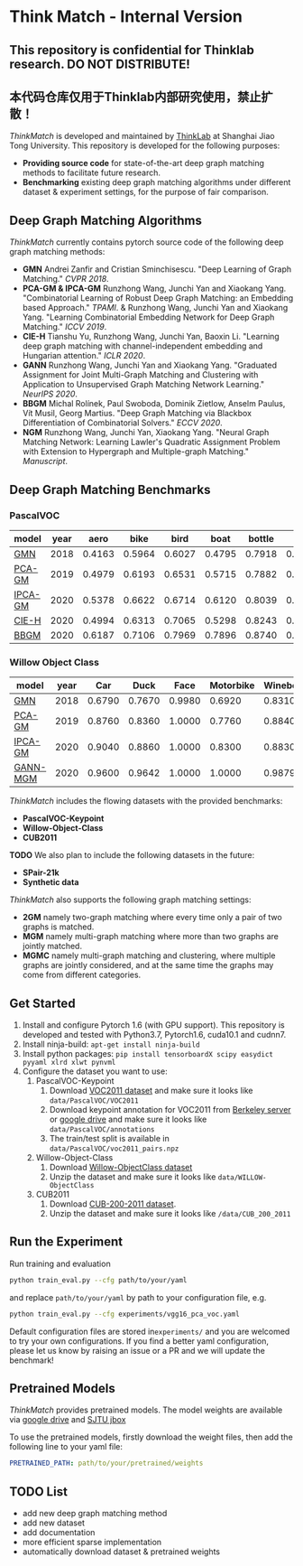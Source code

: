 # Think Match - Internal Version

## This repository is confidential for Thinklab research. DO NOT DISTRIBUTE!
## 本代码仓库仅用于Thinklab内部研究使用，禁止扩散！

_ThinkMatch_ is developed and maintained by [ThinkLab](http://thinklab.sjtu.edu.cn) at Shanghai Jiao Tong University. 
This repository is developed for the following purposes:
* **Providing source code** for state-of-the-art deep graph matching methods to facilitate future research.
* **Benchmarking** existing deep graph matching algorithms under different dataset & experiment settings, for the purpose of fair comparison.

## Deep Graph Matching Algorithms
_ThinkMatch_ currently contains pytorch source code of the following deep graph matching methods: 

* **GMN** Andrei Zanfir and Cristian Sminchisescu. "Deep Learning of 
Graph Matching." _CVPR 2018_.
* **PCA-GM & IPCA-GM** Runzhong Wang, Junchi Yan and Xiaokang Yang. "Combinatorial Learning of Robust Deep Graph Matching: an Embedding based Approach." _TPAMI_.
& Runzhong Wang, Junchi Yan and Xiaokang Yang. "Learning Combinatorial Embedding Network for Deep Graph Matching." _ICCV 2019_. 
* **CIE-H** Tianshu Yu, Runzhong Wang, Junchi Yan, Baoxin Li. "Learning deep graph matching with channel-independent embedding and Hungarian attention." _ICLR 2020_.
* **GANN** Runzhong Wang, Junchi Yan and Xiaokang Yang. "Graduated Assignment for Joint Multi-Graph Matching and Clustering with Application to Unsupervised Graph Matching Network Learning." _NeurIPS 2020_.
* **BBGM** Michal Rolínek, Paul Swoboda, Dominik Zietlow, Anselm Paulus, Vít Musil, Georg Martius. "Deep Graph Matching via Blackbox Differentiation of Combinatorial Solvers." _ECCV 2020_.
* **NGM** Runzhong Wang, Junchi Yan, Xiaokang Yang. "Neural Graph Matching Network: Learning Lawler's Quadratic Assignment Problem with Extension to Hypergraph and Multiple-graph Matching." _Manuscript_.

## Deep Graph Matching Benchmarks

### PascalVOC

| model                                                        | year | aero   | bike   | bird   | boat   | bottle | bus    | car    | cat    | chair  | cow    | table  | dog    | horse  | mbkie  | person | plant  | sheep  | sofa   | train  | tv     | mean   |
| ------------------------------------------------------------ | ---- | ------ | ------ | ------ | ------ | ------ | ------ | ------ | ------ | ------ | ------ | ------ | ------ | ------ | ------ | ------ | ------ | ------ | ------ | ------ | ------ | ------ |
| [GMN](http://openaccess.thecvf.com/content_cvpr_2018/html/Zanfir_Deep_Learning_of_CVPR_2018_paper.html) | 2018 | 0.4163 | 0.5964 | 0.6027 | 0.4795 | 0.7918 | 0.7020 | 0.6735 | 0.6488 | 0.3924 | 0.6128 | 0.6693 | 0.5976 | 0.6106 | 0.5975 | 0.3721 | 0.7818 | 0.6800 | 0.4993 | 0.8421 | 0.9141 | 0.6240 |
| [PCA-GM](https://ieeexplore.ieee.org/abstract/document/9128045/) | 2019 | 0.4979 | 0.6193 | 0.6531 | 0.5715 | 0.7882 | 0.7556 | 0.6466 | 0.6969 | 0.4164 | 0.6339 | 0.5073 | 0.6705 | 0.6671 | 0.6164 | 0.4447 | 0.8116 | 0.6782 | 0.5922 | 0.7845 | 0.9042 | 0.6478 |
| [IPCA-GM](https://ieeexplore.ieee.org/abstract/document/9128045/) | 2020 | 0.5378 | 0.6622 | 0.6714 | 0.6120 | 0.8039 | 0.7527 | 0.7255 | 0.7252 | 0.4455 | 0.6524 | 0.5430 | 0.6724 | 0.6790 | 0.6421 | 0.4793 | 0.8435 | 0.7079 | 0.6398 | 0.8380 | 0.9083 | 0.6770 |
| [CIE-H](https://openreview.net/forum?id=rJgBd2NYPH)          | 2020 | 0.4994 | 0.6313 | 0.7065 | 0.5298 | 0.8243 | 0.7536 | 0.6766 | 0.7230 | 0.4235 | 0.6688 | 0.6990 | 0.6952 | 0.7074 | 0.6196 | 0.4667 | 0.8504 | 0.7000 | 0.6175 | 0.8023 | 0.9178 | 0.6756 |
| [BBGM](https://www.ecva.net/papers/eccv_2020/papers_ECCV/papers/123730409.pdf) | 2020 | 0.6187 | 0.7106 | 0.7969 | 0.7896 | 0.8740 | 0.9401 | 0.8947 | 0.8022 | 0.5676 | 0.7914 | 0.6458 | 0.7892 | 0.7615 | 0.7512 | 0.6519 | 0.9818 | 0.7729 | 0.7701 | 0.9494 | 0.9393 | 0.7899 |


### Willow Object Class

| model                                                        | year | Car    | Duck   | Face   | Motorbike | Winebottle | mean   |
| ------------------------------------------------------------ | ---- | ------ | ------ | ------ | --------- | ---------- | ------ |
| [GMN](http://openaccess.thecvf.com/content_cvpr_2018/html/Zanfir_Deep_Learning_of_CVPR_2018_paper.html) | 2018 | 0.6790 | 0.7670 | 0.9980 | 0.6920    | 0.8310     | 0.7934 |
| [PCA-GM](https://ieeexplore.ieee.org/abstract/document/9128045/) | 2019 | 0.8760 | 0.8360 | 1.0000 | 0.7760    | 0.8840     | 0.8744 |
| [IPCA-GM](https://ieeexplore.ieee.org/abstract/document/9128045/) | 2020 | 0.9040 | 0.8860 | 1.0000 | 0.8300    | 0.8830     | 0.9006 |
| [GANN-MGM](https://papers.nips.cc/paper/2020/hash/e6384711491713d29bc63fc5eeb5ba4f-Abstract.html) | 2020 | 0.9600 | 0.9642 | 1.0000 | 1.0000    | 0.9879     | 0.9906 |


_ThinkMatch_ includes the flowing datasets with the provided benchmarks:
* **PascalVOC-Keypoint**
* **Willow-Object-Class**
* **CUB2011**

**TODO** We also plan to include the following datasets in the future:
* **SPair-21k**
* **Synthetic data**

_ThinkMatch_ also supports the following graph matching settings:
* **2GM** namely two-graph matching where every time only a pair of two graphs is matched.
* **MGM** namely multi-graph matching where more than two graphs are jointly matched.
* **MGMC** namely multi-graph matching and clustering, where multiple graphs are jointly considered, and at the same time the graphs may come from different categories.

## Get Started

1. Install and configure Pytorch 1.6 (with GPU support). This repository is developed and tested with Python3.7, Pytorch1.6, cuda10.1 and cudnn7. 
1. Install ninja-build: ``apt-get install ninja-build``
1. Install python packages: ``pip install tensorboardX scipy easydict pyyaml xlrd xlwt pynvml``
1. Configure the dataset you want to use:
    1. PascalVOC-Keypoint
        1. Download [VOC2011 dataset](http://host.robots.ox.ac.uk/pascal/VOC/voc2011/index.html) and make sure it looks like ``data/PascalVOC/VOC2011``
        1. Download keypoint annotation for VOC2011 from [Berkeley server](https://www2.eecs.berkeley.edu/Research/Projects/CS/vision/shape/poselets/voc2011_keypoints_Feb2012.tgz) or [google drive](https://drive.google.com/open?id=1D5o8rmnY1-DaDrgAXSygnflX5c-JyUWR) and make sure it looks like ``data/PascalVOC/annotations``
        1. The train/test split is available in ``data/PascalVOC/voc2011_pairs.npz``
    1. Willow-Object-Class
        1. Download [Willow-ObjectClass dataset](http://www.di.ens.fr/willow/research/graphlearning/WILLOW-ObjectClass_dataset.zip)
        1. Unzip the dataset and make sure it looks like ``data/WILLOW-ObjectClass``
    1. CUB2011
        1. Download [CUB-200-2011 dataset](http://www.vision.caltech.edu/visipedia-data/CUB-200-2011/CUB_200_2011.tgz).
        1. Unzip the dataset and make sure it looks like ``/data/CUB_200_2011``

## Run the Experiment

Run training and evaluation
```bash
python train_eval.py --cfg path/to/your/yaml
``` 

and replace ``path/to/your/yaml`` by path to your configuration file, e.g. 
```bash
python train_eval.py --cfg experiments/vgg16_pca_voc.yaml
```

Default configuration files are stored in``experiments/`` and you are welcomed to try your own configurations. If you find a better yaml configuration, please let us know by raising an issue or a PR and we will update the benchmark!

## Pretrained Models
_ThinkMatch_ provides pretrained models. The model weights are available via [google drive](https://drive.google.com/drive/folders/11xAQlaEsMrRlIVc00nqWrjHf8VOXUxHQ?usp=sharing) and [SJTU jbox](https://jbox.sjtu.edu.cn/l/L04xX3)

To use the pretrained models, firstly download the weight files, then add the following line to your yaml file:
```yaml
PRETRAINED_PATH: path/to/your/pretrained/weights
```

## TODO List
* add new deep graph matching method
* add new dataset
* add documentation
* more efficient sparse implementation
* automatically download dataset & pretrained weights
